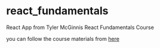 # react_fundamentals
React App from Tyler McGinnis React Fundamentals Course

you can follow the course materials from [here](https://github.com/tylermcginnis/react-fundamentals)
